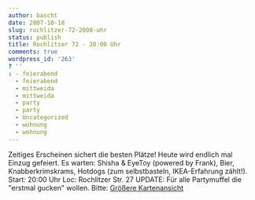 ```yaml
---
author: bascht
date: 2007-10-18
slug: rochlitzer-72-2000-uhr
status: publish
title: Rochlitzer 72 - 20:00 Uhr
comments: true
wordpress_id: '263'
? ''
: - feierabend
  - feierabend
  - mittweida
  - mittweida
  - party
  - party
  - Uncategorized
  - wohnung
  - wohnung
---
```


Zeitiges Erscheinen sichert die besten Plätze! Heute wird endlich
mal Einzug gefeiert. Es warten: Shisha & EyeToy (powered by Frank),
Bier, Knabberkrimskrams, Hotdogs (zum selbstbasteln, IKEA-Erfahrung
zählt!). Start: 20:00 Uhr Loc: Rochlitzer Str. 27 UPDATE: Für alle
Partymuffel die "erstmal gucken" wollen. Bitte:
[Größere Kartenansicht](http://maps.google.com/maps?f=q&hl=de&geocode=&time=&date=&ttype=&q=Rochlitzer+Straße+72,+09648+Mittweida,+Germany&sll=36.244273,-90&sspn=38.069998,64.160156&ie=UTF8&ll=50.99269,12.979145&spn=0.003661,0.007832&t=k&z=14&iwloc=addr&om=1&source=embed)


